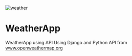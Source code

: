![weather](https://user-images.githubusercontent.com/62417515/118374415-9955cd80-b5d9-11eb-968a-c8d01a22efb1.PNG)
# WeatherApp
WeatherApp using API
Using Django and Python
API from www.openweathermap.org
